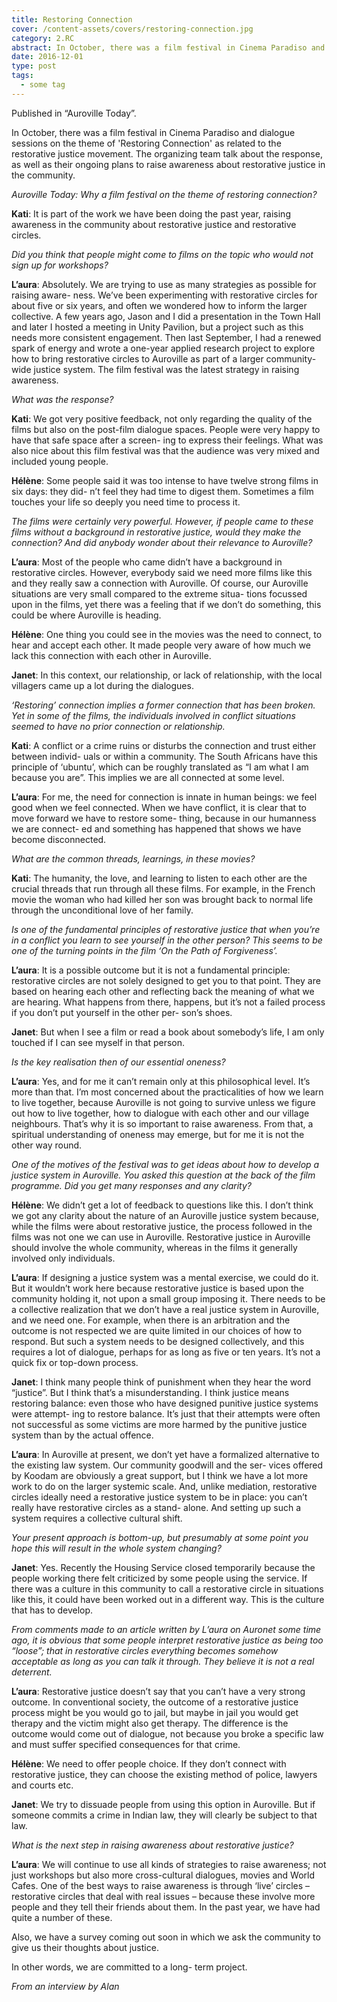 ```yaml
---
title: Restoring Connection
cover: /content-assets/covers/restoring-connection.jpg
category: 2.RC
abstract: In October, there was a film festival in Cinema Paradiso and dialogue sessions on the theme of 'Restoring Connection' as related to the restorative justice movement. 
date: 2016-12-01
type: post
tags:
  - some tag
---
```


Published in “Auroville Today”.

In October, there was a film festival in Cinema Paradiso and dialogue sessions on the theme of 'Restoring Connection' as related to the restorative justice movement. The organizing team talk about the response, as well as their ongoing plans to raise awareness about restorative justice in the community.

_Auroville Today: Why a film festival on the theme of restoring connection?_

**Kati**: It is part of the work we have been doing the past year, raising awareness in the community about restorative justice and restorative circles.

_Did you think that people might come to films on the topic who would not sign up for workshops?_

**L’aura**: Absolutely. We are trying to use as many strategies as possible for raising aware- ness. We’ve been experimenting with restorative circles for about five or six years, and often we wondered how to inform the larger collective. A few years ago, Jason and I did a presentation in the Town Hall and later I hosted a meeting in Unity Pavilion, but a project such as this needs more consistent engagement. Then last September, I had a renewed spark of energy and wrote a one-year applied research project to explore how to bring restorative circles to Auroville as part of a larger community-wide justice system. The film festival was the latest strategy in raising awareness. 

_What was the response?_

**Kati**: We got very positive feedback, not only regarding the quality of the films but also on the post-film dialogue spaces. People were very happy to have that safe space after a screen- ing to express their feelings. What was also nice about this film festival was that the audience was very mixed and included young people. 

**Hélène**: Some people said it was too intense to have twelve strong films in six days: they did- n’t feel they had time to digest them. Sometimes a film touches your life so deeply you need time to process it. 

_The films were certainly very powerful. However, if people came to these films without a background in restorative justice, would they make the connection? And did anybody wonder about their relevance to Auroville?_

**L’aura**: Most of the people who came didn’t have a background in restorative circles. However, everybody said we need more films like this and they really saw a connection with Auroville. Of course, our Auroville situations are very small compared to the extreme situa- tions focussed upon in the films, yet there was a feeling that if we don’t do something, this could be where Auroville is heading. 

**Hélène**: One thing you could see in the movies was the need to connect, to hear and accept each other. It made people very aware of how much we lack this connection with each other in Auroville. 

**Janet**: In this context, our relationship, or lack of relationship, with the local villagers came up a lot during the dialogues. 

_‘Restoring’ connection implies a former connection that has been broken. Yet in some of the films, the individuals involved in conflict situations seemed to have no prior connection or relationship._

**Kati**: A conflict or a crime ruins or disturbs the connection and trust either between individ- uals or within a community. The South Africans have this principle of ‘ubuntu’, which can be roughly translated as “I am what I am because you are”. This implies we are all connected at some level. 

**L’aura**: For me, the need for connection is innate in human beings: we feel good when we feel connected. When we have conflict, it is clear that to move forward we have to restore some- thing, because in our humanness we are connect- ed and something has happened that shows we have become disconnected. 

_What are the common threads, learnings, in these movies?_

**Kati**: The humanity, the love, and learning to listen to each other are the crucial threads that run through all these films. For example, in the French movie the woman who had killed her son was brought back to normal life through the unconditional love of her family. 

_Is one of the fundamental principles of restorative justice that when you’re in a conflict you learn to see yourself in the other person? This seems to be one of the turning points in the film ‘On the Path of Forgiveness’._

**L’aura**: It is a possible outcome but it is not a fundamental principle: restorative circles are not solely designed to get you to that point. They are based on hearing each other and reflecting back the meaning of what we are hearing. What happens from there, happens, but it’s not a failed process if you don’t put yourself in the other per- son’s shoes. 

**Janet**: But when I see a film or read a book about somebody’s life, I am only touched if I can see myself in that person. 

_Is the key realisation then of our essential oneness?_

**L’aura**: Yes, and for me it can’t remain only at this philosophical level. It’s more than that. I’m most concerned about the practicalities of how we learn to live together, because Auroville is not going to survive unless we figure out how to live together, how to dialogue with each other and our village neighbours. That’s why it is so important to raise awareness. From that, a spiritual understanding of oneness may emerge, but for me it is not the other way round. 

_One of the motives of the festival was to get ideas about how to develop a justice system in Auroville. You asked this question at the back of the film programme. Did you get many responses and any clarity?_

**Hélène**: We didn’t get a lot of feedback to questions like this. I don’t think we got any clarity about the nature of an Auroville justice system because, while the films were about restorative justice, the process followed in the films was not one we can use in Auroville. Restorative justice in Auroville should involve the whole community, whereas in the films it generally involved only individuals. 

**L’aura**: If designing a justice system was a mental exercise, we could do it. But it wouldn’t work here because restorative justice is based upon the community holding it, not upon a small group imposing it. There needs to be a collective realization that we don’t have a real justice system in Auroville, and we need one. For example, when there is an arbitration and the outcome is not respected we are quite limited in our choices of how to respond. But such a system needs to be designed collectively, and this requires a lot of dialogue, perhaps for as long as five or ten years. It’s not a quick fix or top-down process. 

**Janet**: I think many people think of punishment when they hear the word “justice”. But I think that’s a misunderstanding. I think justice means restoring balance: even those who have designed punitive justice systems were attempt- ing to restore balance. It’s just that their attempts were often not successful as some victims are more harmed by the punitive justice system than by the actual offence. 

**L’aura**: In Auroville at present, we don’t yet have a formalized alternative to the existing law system. Our community goodwill and the ser- vices offered by Koodam are obviously a great support, but I think we have a lot more work to do on the larger systemic scale. And, unlike mediation, restorative circles ideally need a restorative justice system to be in place: you can’t really have restorative circles as a stand- alone. And setting up such a system requires a collective cultural shift. 

_Your present approach is bottom-up, but presumably at some point you hope this will result in the whole system changing?_

**Janet**: Yes. Recently the Housing Service closed temporarily because the people working there felt criticized by some people using the service. If there was a culture in this community to call a restorative circle in situations like this, it could have been worked out in a different way. This is the culture that has to develop. 

_From comments made to an article written by L’aura on Auronet some time ago, it is obvious that some people interpret restorative justice as being too “loose”; that in restorative circles everything becomes somehow acceptable as long as you can talk it through. They believe it is not a real deterrent._

**L’aura**: Restorative justice doesn’t say that you can’t have a very strong outcome. In conventional society, the outcome of a restorative justice process might be you would go to jail, but maybe in jail you would get therapy and the victim might also get therapy. The difference is the outcome would come out of dialogue, not because you broke a specific law and must suffer specified consequences for that crime. 

**Hélène**: We need to offer people choice. If they don’t connect with restorative justice, they can choose the existing method of police, lawyers and courts etc. 

**Janet**: We try to dissuade people from using this option in Auroville. But if someone commits a crime in Indian law, they will clearly be subject to that law. 

_What is the next step in raising awareness about restorative justice?_

**L’aura**: We will continue to use all kinds of strategies to raise awareness; not just workshops but also more cross-cultural dialogues, movies and World Cafes. One of the best ways to raise awareness is through ‘live’ circles – restorative circles that deal with real issues – because these involve more people and they tell their friends about them. In the past year, we have had quite a number of these. 

Also, we have a survey coming out soon in which we ask the community to give us their thoughts about justice. 

In other words, we are committed to a long- term project.

_From an interview by Alan_
